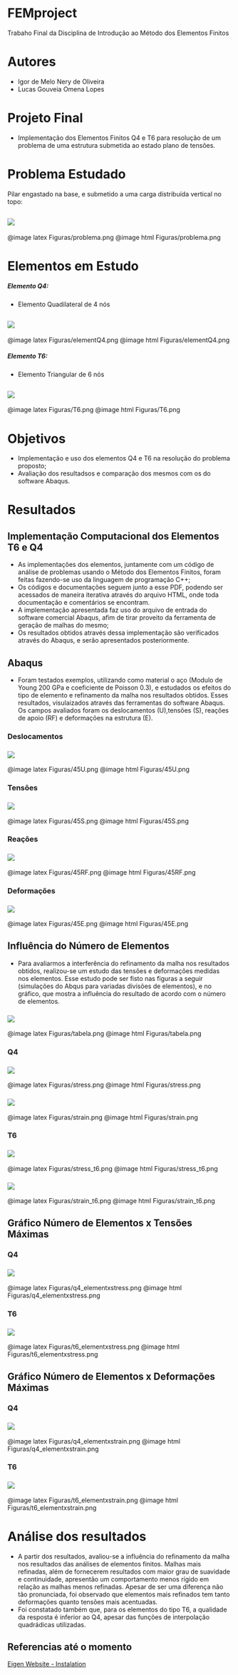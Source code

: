 <!-- $theme: gaia -->
# FEMproject
  Trabaho Final da Disciplina de Introdução ao Método dos Elementos Finitos

# Autores 
  * Igor de Melo Nery de Oliveira
  * Lucas Gouveia Omena Lopes

# Projeto Final

* Implementação dos Elementos Finitos Q4 e T6 para resolução de um problema de uma estrutura submetida ao estado plano de tensões.

# Problema Estudado

Pilar engastado na base, e submetido a uma carga distribuída vertical no topo:

##  ![](/Figuras/problema.png)
@image latex Figuras/problema.png
@image html Figuras/problema.png

# Elementos em Estudo 

##### Elemento Q4:
* Elemento Quadilateral de 4 nós

##  ![](/Figuras/elementQ4.png)
@image latex Figuras/elementQ4.png
@image html Figuras/elementQ4.png

##### Elemento T6:
* Elemento Triangular de 6 nós

##  ![](/Figuras/T6.png)
@image latex Figuras/T6.png
@image html Figuras/T6.png


# Objetivos

* Implementação e uso dos elementos Q4 e T6 na resolução do problema proposto;
* Avaliação dos resultadsos e comparação dos mesmos com os do software Abaqus.


# Resultados

## Implementação Computacional dos Elementos T6 e Q4

* As implementações dos elementos, juntamente com um código de análise de problemas usando o Método dos Elementos Finitos, foram feitas fazendo-se uso da linguagem de programação C++;
* Os códigos e documentações seguem junto a esse PDF, podendo ser acessados de maneira iterativa através do arquivo HTML, onde toda documentação e comentários se encontram.
* A implementação apresentada faz uso do arquivo de entrada do software comercial Abaqus, afim de tirar proveito da ferramenta de geração de malhas do mesmo;
* Os resultados obtidos através dessa implementação são verificados através do Abaqus, e serão apresentados posteriormente.

## Abaqus

* Foram testados exemplos, utilizando como material o aço (Modulo de Young 200 GPa e coeficiente de Poisson 0.3), e estudados os efeitos do tipo de elemento e refinamento da malha nos resultados obtidos. Esses resultados, visulaizados através das ferramentas do software Abaqus. Os campos avaliados foram os deslocamentos (U),tensões (S), reações de apoio (RF) e deformações na estrutura (E).

### Deslocamentos
###  ![](/Figuras/45U.png)
@image latex Figuras/45U.png
@image html Figuras/45U.png

### Tensões
###  ![](/Figuras/45S.png)
@image latex Figuras/45S.png
@image html Figuras/45S.png

### Reações
###  ![](/Figuras/45RF.png)
@image latex Figuras/45RF.png
@image html Figuras/45RF.png

### Deformações
###  ![](/Figuras/45E.png)
@image latex Figuras/45E.png
@image html Figuras/45E.png

## Influência do Número de Elementos
* Para avaliarmos a interferência do refinamento da malha nos resultados obtidos, realizou-se um estudo das tensões e deformações medidas nos elementos. Esse estudo pode ser fisto nas figuras a seguir (simulações do Abqus para variadas divisões de elementos), e no gráfico, que mostra a influência do resultado de acordo com o número de elementos.

###  ![](/Figuras/tabela.png)
@image latex Figuras/tabela.png
@image html Figuras/tabela.png

### Q4
###  ![](/Figuras/stress.png)
@image latex Figuras/stress.png
@image html Figuras/stress.png

###  ![](/Figuras/strain.png)
@image latex Figuras/strain.png
@image html Figuras/strain.png

### T6
###  ![](/Figuras/stress_t6.png)
@image latex Figuras/stress_t6.png
@image html Figuras/stress_t6.png

###  ![](/Figuras/strain_t6.png)
@image latex Figuras/strain_t6.png
@image html Figuras/strain_t6.png

## Gráfico Número de Elementos x Tensões Máximas

### Q4
###  ![](/Figuras/q4_elementxstress.png)
@image latex Figuras/q4_elementxstress.png
@image html Figuras/q4_elementxstress.png


### T6
###  ![](/Figuras/t6_elementxstress.png)
@image latex Figuras/t6_elementxstress.png
@image html Figuras/t6_elementxstress.png

## Gráfico Número de Elementos x Deformações Máximas

### Q4
###  ![](/Figuras/q4_elementxstrain.png)
@image latex Figuras/q4_elementxstrain.png
@image html Figuras/q4_elementxstrain.png


### T6
###  ![](/Figuras/t6_elementxstrain.png)
@image latex Figuras/t6_elementxstrain.png
@image html Figuras/t6_elementxstrain.png


# Análise dos resultados

* A partir dos resultados, avaliou-se a influência do refinamento da malha nos resultados das análises de elementos finitos. Malhas mais refinadas, além de fornecerem resultados com maior grau de suavidade e continuidade, apresentão um comportamento menos rígido em relação as malhas menos refinadas. Apesar de ser uma diferença não tão pronunciada, foi observado que elementos mais refinados tem tanto deformações quanto tensões mais acentuadas.
* Foi constatado também que, para os elementos do tipo T6, a qualidade da resposta é inferior ao Q4, apesar das funções de interpolação quadrádicas utilizadas.


## Referencias até o momento

[Eigen Website - Instalation](http://eigen.tuxfamily.org/index.php?title=IDEs#Visual_Studio)
